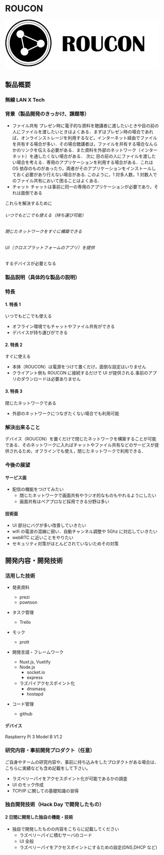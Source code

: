 # ROUCON

[![Product Name](image.png)](https://www.youtube.com/watch?v=G5rULR53uMk)

## 製品概要

### 無線 LAN X Tech

### 背景（製品開発のきっかけ、課題等）

- ファイル共有
  プレゼン時に電子的な資料を聴講者に渡したいときや目の前の人にファイルを渡したいときはよくある．まずはプレゼン時の場合であれば，オンラインストレージを利用するなど，インターネット経由でファイルを共有する場合が多い．その場合聴講者は，ファイルを共有する場合なんらかのリンクを伝える必要がある．また資料を外部のネットワーク（インターネット）を通したくない場合がある．
  次に 目の前の人にファイルを渡したい場合を考える．専用のアプリケーションを利用する場合がある．これは OS 依存のものがあったり，両者がそのアプリケーションをインストールしておく必要があり行えない場合がある.
  このように，1 対多人数，1 対数人でのファイル共有において困ることはよくある．
- チャット
  チャットは事前に同一の専用のアプリケーションが必要であり，それは面倒である

これらを解決するために

###### いつでもどこでも使える（持ち運び可能）

###### 閉じたネットワークをすぐに構築できる

###### UI（クロスプラットフォームのアプリ）を提供

するデバイスが必要となる

### 製品説明（具体的な製品の説明）

### 特長

#### 1. 特長 1

いつでもどこでも使える

- オフライン環境でもチャットやファイル共有ができる
- デバイスが持ち運びができる

#### 2. 特長 2

すぐに使える

- 本体（ROUCON）は電源をつけて置くだけ，面倒な設定はいりません
- クライアント側も ROUCON に接続するだけで UI が提供される.事前のアプリのダウンロードは必要ありません

#### 3. 特長 3

閉じたネットワークである

- 外部のネットワークにつなぎたくない場合でも利用可能

### 解決出来ること

デバイス（ROUCON）を置くだけで閉じたネットワークを構築することが可能である．そのネットワークに入ればチャットやファイル共有などのサービスが提供されるため，オフラインでも使え，閉じたネットワークで利用できる．

### 今後の展望

#### サービス面

- 配信の機能をつけてみたい
  - 閉じたネットワークで画面共有やラジオ的なものもやれるようにしたい
  - 画面共有はペアプロなど採用できる分野は多い

#### 技術面

- UI 部分にバグが多い改善していきたい
- wifi の電波の混線に弱い．自動チャンネル調整や 5Ghz に対応していきたい
- webRTC に近いことをやりたい
- セキュリティ対策がほとんどされていないためその対策

## 開発内容・開発技術

### 活用した技術

- 発表資料

  - prezi
  - powtoon

- タスク管理
  - Trello
- モック
  - prott
- 開発言語・フレームワーク

  - Nuxt.js, Vuetify
  - Node.js
    - socket.io
    - express
  - ラズパイアクセスポイント化
    - dnsmasq
    - hostapd

- コード管理
  - github

#### デバイス

Raspberry Pi 3 Model B V1.2

### 研究内容・事前開発プロダクト（任意）

ご自身やチームの研究内容や、事前に持ち込みをしたプロダクトがある場合は、こちらに実績なども含め記載をして下さい。

- ラズベリーパイをアクセスポイント化が可能であるかの調査
- UI のモック作成
- TCP/IP に関しての基礎知識の習得

### 独自開発技術（Hack Day で開発したもの）

#### 2 日間に開発した独自の機能・技術

- 独自で開発したものの内容をこちらに記載してください
  - ラズベリーパイに積むサーバのコード
  - UI 全般
  - ラズベリーパイをアクセスポイントにするための設定(DNS,DHCP など)
